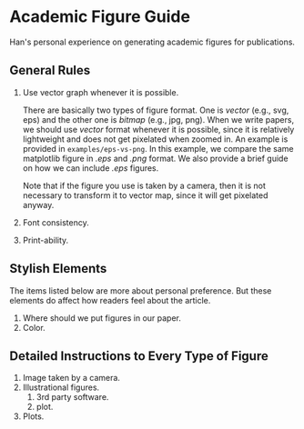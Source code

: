# Academic Figure Guide
Han's personal experience on generating academic figures for publications.

## General Rules 

1. Use vector graph whenever it is possible.

    There are basically two types of figure format. One is *vector* (e.g., svg, eps) and the other one is *bitmap* (e.g., jpg, png). 
    When we write papers, we should use *vector* format whenever it is possible, since it is relatively lightweight and does not get pixelated when zoomed in. 
    An example is provided in `examples/eps-vs-png`. In this example, we compare the same matplotlib figure in *.eps* and *.png* format. 
    We also provide a brief guide on how we can include *.eps* figures. 

    Note that if the figure you use is taken by a camera, then it is not necessary to transform it to vector map, since it will get pixelated anyway.

1. Font consistency.
1. Print-ability.

## Stylish Elements
The items listed below are more about personal preference. But these elements do affect how readers feel about the article.
1. Where should we put figures in our paper.
1. Color.

## Detailed Instructions to Every Type of Figure
1. Image taken by a camera. 
1. Illustrational figures.
    1. 3rd party software.
    1. plot.
1. Plots.
